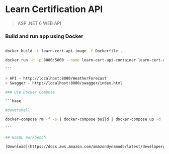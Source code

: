 # Learn Certification API

> ASP .NET 6 WEB API


### Build and run app using Docker

````bash

docker build -t learn-cert-api-image -f Dockerfile .

docker run -d -p 8080:5000 --name learn-cert-api-container learn-cert-api-image

```

> API - http://localhost:8080/WeatherForecast
> Swagger - http://localhost:8080/swagger/index.html

### Use Docker Compose

```base 

#powershell

docker-compose rm -f -s | docker-compose build | docker-compose up -d

```

## NoSQL Workbench

[Download](https://docs.aws.amazon.com/amazondynamodb/latest/developerguide/workbench.settingup.html)